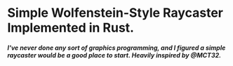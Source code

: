 # Simple Wolfenstein-Style Raycaster Implemented in Rust.
##### I've never done any sort of graphics programming, and I figured a simple raycaster would be a good place to start. Heavily inspired by @MCT32.
